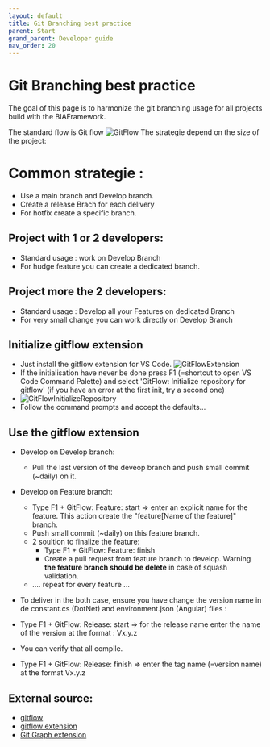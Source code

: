 ```yaml
---
layout: default
title: Git Branching best practice
parent: Start
grand_parent: Developer guide
nav_order: 20
---
```


# Git Branching best practice

The goal of this page is to harmonize the git branching usage for all projects build with the BIAFramework.

The standard flow is Git flow
![GitFlow](../Images/GitFlow.png)
The strategie depend on the size of the project:

# Common strategie :
- Use a main branch and Develop branch.
- Create a release Brach for each delivery
- For hotfix create a specific branch.

## Project with 1 or 2 developers:
- Standard usage : work on Develop Branch
- For hudge feature you can create a dedicated branch.
  
## Project more the 2 developers:
- Standard usage : Develop all your Features on dedicated Branch
- For very small change you can work directly on Develop Branch

## Initialize gitflow extension
- Just install the gitflow extension for VS Code.
  ![GitFlowExtension](../Images/GitFlowExtension.png)
- If the initialisation have never be done press F1 (=shortcut to open VS Code Command Palette) and select 'GitFlow: Initialize repository for gitflow' (if you have an error at the first init, try a second one)
- ![GitFlowInitializeRepository](../Images/GitFlowInitializeRepository.png)
- Follow the command prompts and accept the defaults...

## Use the gitflow extension
- Develop on Develop branch:
  - Pull the last version of the deveop branch and push small commit (~daily) on it.

- Develop on Feature branch:
  -  Type F1 + GitFlow: Feature: start => enter an explicit name for the feature. This action create the "feature\[Name of the feature]" branch.
  -  Push small commit (~daily) on this feature branch.
  -  2 soultion to finalize the feature:
     -  Type F1 + GitFlow: Feature: finish 
     -  Create a pull request from feature branch to develop. Warning **the feature branch should be delete** in case of squash validation.
  -  .... repeat for every feature ...

- To deliver in the both case, ensure you have change the version name in de constant.cs (DotNet) and environment.json (Angular) files :
 - Type F1 + GitFlow: Release: start => for the release name enter the name of the version at the format : Vx.y.z
 - You can verify that all compile.
 - Type F1 + GitFlow: Release: finish => enter the tag name (=version name) at the format Vx.y.z

## External source:
* [gitflow](https://www.atlassian.com/fr/git/tutorials/comparing-workflows/gitflow-workflow/)
* [gitflow extension](https://github.com/vector-of-bool/vscode-gitflow)
* [Git Graph extension](https://marketplace.visualstudio.com/items?itemName=mhutchie.git-graph)


